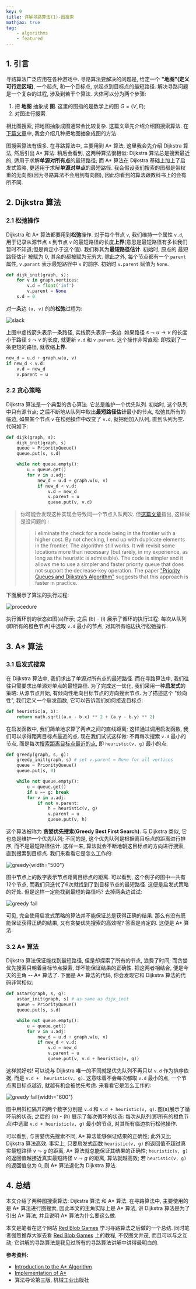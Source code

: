 ```yaml
---
key: 9
title: 详解寻路算法(1)-图搜索
mathjax: true
tag:
    - algorithms
    - featured
---
```

## 1. 引言
寻路算法广泛应用在各种游戏中. 寻路算法要解决的问题是, 给定一个 **"地图"(定义可行走区域)**, 一个起点, 和一个目标点, 求起点到目标点的最短路径. 解决寻路问题是一个复杂的过程, 涉及到若干个算法. 大体可以分为两个步骤:
1. 把 **地图** 抽象成 **图**. 这里的图指的是数学上的图 $G=(V,E)$;
2. 对图进行搜索.

相比图搜索, 把地图抽象成图通常会比较复杂. 这篇文章先介绍介绍图搜索算法. 在[下篇文章](/2019/09/28/pathfinding-gen-graph.html)中, 我会介绍几种把地图抽象成图的方法.

图搜索算法有很多. 在寻路算法中, 主要用到 A* 算法. 这里我会先介绍 Dijkstra 算法, 然后引出 A* 算法. 稍后会看到, 这两种算法很相似: Dijkstra 算法总是搜索最近的, 适用于求解**单源对所有点**的最短路径; 而 A* 算法在 Dijkstra 基础上加上了启发式策略, 更适用于求解**单源对单点**的最短路径. 我会假设我们搜索的图都是带权重的无向图(因为寻路算法不会用到有向图), 因此你看到的算法跟教科书上的会有所不同.

## 2. Dijkstra 算法
### 2.1 松弛操作
Dijkstra 和 A* 算法都要用到**松弛**操作. 对于每个节点 `v`, 我们维持一个属性 `v.d`, 用于记录从源节点 `s` 到节点 `v` 的最短路径的长度**上界**(意思是最短路径有多长我们暂时不知道;但是肯定小于这个值). 我们称其为**最短路径估计**. 初始时, 原点的 最短路径估计 被赋为 0, 其余的都被赋为无穷大. 除此之外, 每个节点都有一个 `parent` 属性, `v.parant` 表示最短路径中 `v` 的前序. 初始时 `v.parent` 赋值为 `None`.

```python
def dijk_init(graph, s):
    for v in graph.vertices:
        v.d = float('inf')
        v.parent = None
    s.d = 0
```

对一条边 `(u, v)` 的的**松弛**过程为:

![slack](/assets/images/pathfinding-graph-search_1.png)

上图中虚线箭头表示一条路径, 实线箭头表示一条边. 如果路径 $s\leadsto u \rightarrow v$ 的长度小于路径 $s\leadsto v$ 的长度, 就更新 `v.d` 和 `v.parent`. 这个操作非常直观: 即找到了一条更短的路径, 就收缩**上界**.

```python
new_d = u.d + graph.w(u, v)
if new_d < v.d:
    v.d = new_d
    v.parent = u
```
### 2.2 贪心策略
Dijkstra 算法是一个典型的贪心算法. 它总是维护一个优先队列. 初始时, 这个队列中只有源节点; 之后不断地从队列中取出**最短路径估计**最小的节点, 松弛其所有的临边, 如果某个节点 `v` 在松弛操作中改变了 `v.d`, 就把他加入队列, 直到队列为空. 代码如下:

```python
def dijk(graph, s):
    dijk_init(graph, s)
    queue = PriorityQueue()
    queue.put(s, s.d)

    while not queue.empty():
        u = queue.get()
        for v in u.adj:
            new_d = u.d + graph.w(u, v)
            if new_d < v.d:
                v.d = new_d
                v.parent = u
                queue.put(v, v.d)
```

> 你可能会发现这种实现会导致同一个节点入队两次. 但[这篇文章](https://www.redblobgames.com/pathfinding/a-star/implementation.html#algorithm)指出, 这样做是没问题的 :
>> I eliminate the check for a node being in the frontier with a higher cost. By not checking, I end up with duplicate elements in the frontier. The algorithm still works. It will revisit some locations more than necessary (but rarely, in my experience, as long as the heuristic is admissible). The code is simpler and it allows me to use a simpler and faster priority queue that does not support the decrease-key operation. The paper ["Priority Queues and Dijkstra’s Algorithm"](https://www3.cs.stonybrook.edu/~rezaul/papers/TR-07-54.pdf) suggests that this approach is faster in practice.

下面展示了算法的执行过程:

![procedure](/assets/images/pathfinding-graph-search_2.png)

执行循环前的状态如图(a)所示; 之后 (b) - (i) 展示了循环的执行过程: 每次从队列(即所有的橙色节点)中选取 `v.d` 最小的节点, 对其所有临边执行松弛操作.

## 3. A* 算法
### 3.1 启发式搜索
在 Dijkstra 算法中, 我们求出了单源对所有点的最短路径. 而在寻路算法中, 我们往往只需要求出单源对单点的最短路径. 为了完成这一优化, 我们采用一种**启发式**的策略: 从源节点开始, 有倾向性地向目标节点的方向搜索节点. 为了描述这个 "倾向性", 我们定义一个启发函数, 它可以告诉我们如何接近目标点:

```python
def heuristic(a, b):
    return math.sqrt((a.x - b.x) ** 2 + (a.y - b.y) ** 2)
```

在启发函数中, 我们简单地求算了两点之间的直线距离; 这样通过调用启发函数, 我们可以求得距离目标点最近的点. 现在我们试试这样做: 不再每次搜索 `v.d` 最小的节点, 而是每次<u>搜索距离目标点最近的点</u>, 即 `heuristic(v, g)` 最小的点.

```python
def greedy(graph, s, g):
    greedy_init(graph, s) # set v.parent = None for all vertices
    queue = PriorityQueue()
    queue.put(s, 0)

    while not queue.empty():
        u = queue.get()
        if u == g: break
        for v in u.adj:
            if not v.parent:
                h = heuristic(v, g)
                v.parent = u
                queue.put(v, h)
```

这个算法被称为 **贪婪优先搜索(Greedy Best First Search)**. 与 Dijkstra 类似, 它也总是维护一个优先队列; 不同的是, 这个优先队列是根据离目标点的距离进行排序, 而不是最短路径估计. 这样一来, 算法就会不断地朝这目标点的方向进行搜索, 直到搜索到目标点. 我们来看看它是怎么工作的:

![greedy](/assets/images/pathfinding-graph-search_3.png){width="500"}

图中节点上的数字表示节点距离目标点的距离. 可以看到, 这个例子的图中一共有12个节点, 而我们只迭代了6次就找到了到目标节点的最短路径. 这便是启发式策略的好处. 但是这样一定能找到最短的路径吗? 去掉两条边试试:

![greedy fail](/assets/images/pathfinding-graph-search_4.png)

可见, 完全使用启发式策略的算法并不能保证总是获得正确的结果. 那么有没有既能保证获得正确的结果, 又有贪婪优先搜索的高效呢? 答案是肯定的. 这便是 A* 算法.

### 3.2 A* 算法
Dijkstra 算法保证能找到最短路径, 但是却探索了所有的节点, 浪费了时间; 而贪婪优先搜索只朝着目标节点探索, 却不能保证结果的正确性. 把这两者相结合, 便是今天的主角 -- A* 算法了. 下面是 A* 算法的代码, 你会发现它和 Dijkstra 算法的代码非常相似:

```python
def astar(graph, s, g):
    astar_init(graph, s) # as same as dijk_init
    queue = PriorityQueue()
    queue.put(s, s.d)

    while not queue.empty():
        u = queue.get()
        for v in u.adj:
            new_d = u.d + graph.w(u, v)
            if new_d < v.d:
                v.d = new_d
                v.parent = u
                queue.put(v, v.d + heuristic(v, g))
```
这样就好啦! 可以说与 Dijkstra 唯一的不同就是优先队列不再只以 `v.d` 作为排序依据, 而是 `v.d +  heuristic(v, g)`. 这意味着不会每次都取 `v.d` 最小的点, 一个节点离目标点越近, 就越有机会被优先考虑. 来看看它是怎么工作的:

![greedy fail](/assets/images/pathfinding-graph-search_5.png){width="600"}

图中用斜杠隔开的两个数字分别是 `v.d` 和 `v.d + heuristic(v, g)`. 图(a)展示了循环前的状态; 之后的 (b) - (h) 展示了每次循环的状态: 每次从队列(即所有的橙色节点)中选取 `v.d + heuristic(v, g)` 最小的节点, 对其所有临边执行松弛操作.

可以看到, 与贪婪优先搜索不同, A* 算法能够保证结果的正确性; 此外又比 Dijkstra 算法高效. 事实上, 只要启发式函数 `heuristic(v, g)` 的返回值不超过真实最短路径 $v\leadsto g$ 的距离, A* 算法就总能保证其结果的正确性; `heuristic(v, g)` 的返回值越接近真实最短路径 $v\leadsto g$ 的距离, 算法就越高效; 若 `heuristic(v, g)` 的返回值总为 0, 则 A* 算法退化为 Dijkstra 算法.

## 4. 总结
本文介绍了两种图搜索算法: Dijkstra 算法 和 A* 算法. 在寻路算法中, 主要使用的是 A* 算法进行图搜索, 因此本文的主角实际上是 A* 算法, 讲 Dijkstra 算法是为了引出 A* 算法, 并且说明 A* 算法为什么要这么做.

本文是笔者在这个网站 [Red Blob Games](https://www.redblobgames.com) 学习寻路算法之后做的一个总结. 同时笔者强烈推荐大家去看 [Red Blob Games](https://www.redblobgames.com) 上的教程, 不仅图文并茂, 而且可以与之互动; 它讲解的寻路算法是我见过所有的寻路算法讲解中讲得最明白的.

**参考资料:**
- [Introduction to the A* Algorithm](https://www.redblobgames.com/pathfinding/a-star/introduction.html)
- [Implementation of A*](https://www.redblobgames.com/pathfinding/a-star/implementation.html#optimize-queue)
- 算法导论第三版, 机械工业出版社
